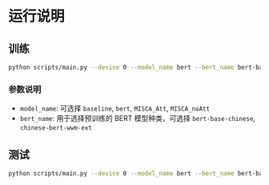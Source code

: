 # 运行说明

## 训练

```bash
python scripts/main.py --device 0 --model_name bert --bert_name bert-base-chinese
```

### 参数说明

- `model_name`: 可选择 `baseline`, `bert`, `MISCA_Att`, `MISCA_noAtt`
- `bert_name`: 用于选择预训练的 BERT 模型种类，可选择 `bert-base-chinese`, `chinese-bert-wwm-ext`



## 测试

```bash
python scripts/main.py --device 0 --model_name bert --bert_name bert-base-chinese --testing
```

